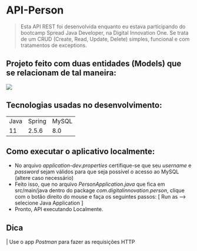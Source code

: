 # API-Person 

> Esta API REST foi desenvolvida enquanto eu estava participando do bootcamp Spread Java Developer, na Digital Innovation One.
> Se trata de um CRUD (Create, Read, Update, Delete) simples, funcional e com tratamentos de exceptions.

## Projeto feito com duas entidades (Models) que se relacionam de tal maneira:
<img src='https://i.imgur.com/MfIrtGJ.png'>

## Tecnologias usadas no desenvolvimento: 
<table>
  <tr>
    <td>Java</td>
    <td>Spring</td>
    <td>MySQL</td>
  </th>
  <tr>
    <td>11</td>
    <td>2.5.6</td>
    <td>8.0</td>
  </th>
</table>

## Como executar o aplicativo localmente:
- No arquivo *application-dev.properties* certifique-se que seu *username* e *password* sejam válidos para que seja possível o acesso ao MySQL (altere caso necessário)
- Feito isso, que no arquivo *PersonApplication.java* que fica em src/main/java dentro do package *com.digitalinnovation.person*, clique com o botão direito do mouse e faça os seguintes passos: [ Run as --> selecione Java Application ]
- Pronto, API executando Localmente.

## Dica
| Use o app *Postman* para fazer as requisições HTTP
